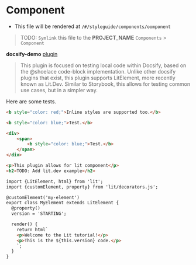 # Component

- This file will be rendered at `/#/styleguide/components/oomponent`

> TODO: `Symlink` this file to the **PROJECT_NAME** `Components` > `Component`

**docsify-demo** [plugin](https://github.com/JacobWeinbren/docsify-demo)
> This plugin is focused on testing local code within Docsify, based on the @shoelace code-block implementation. Unlike other docsify plugins that exist, this plugin supports LitElement, more recently known as Lit.Dev. Similar to Storybook, this allows for testing common use cases, but in a simpler way.

<p>Here are some tests.</p>

```html preview
<b style="color: red;">Inline styles are supported too.</b>
```

```html preview
<b style="color: blue;">Test.</b>
```

```html preview
<div>
    <span>
        <b style="color: blue;">Test.</b>
    </span>
</div>
```

```html preview
<p>This plugin allows for lit component</p>
<h2>TODO: Add lit.dev example</h2>
```

```html preview
import {LitElement, html} from 'lit';
import {customElement, property} from 'lit/decorators.js';

@customElement('my-element')
export class MyElement extends LitElement {
  @property()
  version = 'STARTING';

  render() {
    return html`
    <p>Welcome to the Lit tutorial!</p>
    <p>This is the ${this.version} code.</p>
    `;
  }
}
```
